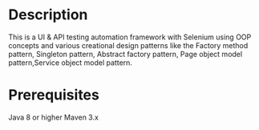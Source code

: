 # Description
This is a UI & API testing automation framework with Selenium using OOP concepts and various creational design patterns like the Factory method pattern, Singleton pattern, Abstract factory pattern, Page object model pattern,Service object model pattern.
# Prerequisites
Java 8 or higher
Maven 3.x
